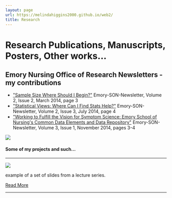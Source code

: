 ```yaml
---
layout: page
url: https://melindahiggins2000.github.io/web2/
title: Research
---
```


# Research Publications, Manuscripts, Posters, Other works...

## Emory Nursing Office of Research Newsletters - my contributions

* ["Sample Size Where Should I Begin?"](http://issuu.com/jcmills/docs/onr_newsletter_march2014) Emory-SON-Newsletter, Volume 2, Issue 2, March 2014, page 3
* ["Statistical Views: Where Can I Find Stats Help?"](http://issuu.com/jcmills/docs/onr_newsletter_july2014) Emory-SON-Newsletter, Volume 2, Issue 3, July 2014, page 4 
* ["Working to Fulfill the Vision for Symptom Science: Emory School of Nursing's Common Data Elements and Data Repository"](http://issuu.com/jcmills/docs/onr_newsletter_november2014) Emory-SON-Newsletter, Volume 3, Issue 1, November 2014, pages 3-4 

<a href="http://issuu.com/jcmills/"><img class="centered" src="{{ site.url }}/images/website/EmoryNursingONR_Vol3Issue1sm.png"/></a>

#### Some of my projects and such...

<hr/>

<a href="{{ site.url }}/research/lectureseries"><img class="centered" src="{{ site.url }}/images/website/sky01.jpg"/></a>
<p>
 example of a set of slides from a lecture series. &nbsp;&nbsp;
</p>
<p>
 <a class="redbutton" href="{{ site.url }}/research/lectureseries">Read More</a>
</p>
<hr/>



